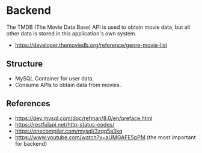 # Backend

The TMDB (The Movie Data Base) API is used to obtain movie data, but all other data is stored in this application's own system.

- <https://developer.themoviedb.org/reference/genre-movie-list>

## Structure

- MySQL Container for user data.
- Consume APIs to obtain data from movies.

## References

- <https://dev.mysql.com/doc/refman/8.0/en/preface.html>
- <https://restfulapi.net/http-status-codes/>
- <https://onecompiler.com/mysql/3zqq5a3kq>
- <https://www.youtube.com/watch?v=aUMGAFE5pPM> (the most important for backend)
